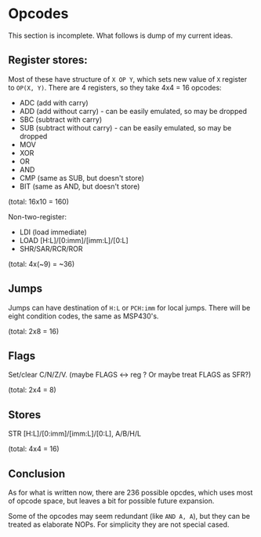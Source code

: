 # Opcodes

This section is incomplete. What follows is dump of my current ideas.

## Register stores:

Most of these have structure of `X OP Y`, which sets new value of `X` register to `OP(X, Y)`.
There are 4 registers, so they take 4x4 = 16 opcodes:
- ADC (add with carry)
- ADD (add without carry) - can be easily emulated, so may be dropped
- SBC (subtract with carry)
- SUB (subtract without carry) - can be easily emulated, so may be dropped
- MOV
- XOR
- OR
- AND
- CMP (same as SUB, but doesn't store)
- BIT (same as AND, but doesn't store)

(total: 16x10 = 160)

Non-two-register:
- LDI (load immediate)
- LOAD [H:L]/[0:imm]/[imm:L]/[0:L]
- SHR/SAR/RCR/ROR

(total: 4x(~9) = ~36)

## Jumps

Jumps can have destination of `H:L` or `PCH:imm` for local jumps. There will be eight condition
codes, the same as MSP430's.

(total: 2x8 = 16)

## Flags

Set/clear C/N/Z/V.
(maybe FLAGS <-> reg ? Or maybe treat FLAGS as SFR?)

(total: 2x4 = 8)

## Stores

STR [H:L]/[0:imm]/[imm:L]/[0:L], A/B/H/L

(total: 4x4 = 16)

## Conclusion

As for what is written now, there are 236 possible opcdes, which uses most of opcode space, but
leaves a bit for possible future expansion.

Some of the opcodes may seem redundant (like `AND A, A`), but they can be treated as elaborate NOPs.
For simplicity they are not special cased.
